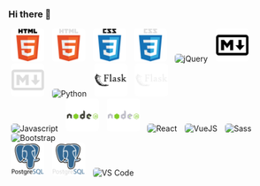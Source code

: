 ### Hi there 👋

<!--
**jvill171/jvill171** is a ✨ _special_ ✨ repository because its `README.md` (this file) appears on your GitHub profile.

Here are some ideas to get you started:

- 🔭 I’m currently working on ...
- 🌱 I’m currently learning ...
- 👯 I’m looking to collaborate on ...
- 🤔 I’m looking for help with ...
- 💬 Ask me about ...
- 📫 How to reach me: ...
- 😄 Pronouns: ...
- ⚡ Fun fact: ...
-->


<div id="devicons">
    <div>
        <!-- HTML5 -->
        <img src="./assets/LightMode/html5.svg#gh-light-mode-only" alt="HTML5" title="HTML5">
        <img src="./assets/DarkMode/html5.svg#gh-dark-mode-only" alt="HTML5" title="HTML5">
        <!-- CSS3 -->
        <img src="./assets/LightMode/css3.svg#gh-light-mode-only" alt="CSS3" title="CSS3">
        <img src="./assets/DarkMode/css3.svg#gh-dark-mode-only" alt="CSS3" title="CSS3">
        <!-- jQuery -->
        <img src="https://cdn.jsdelivr.net/gh/devicons/devicon/icons/jquery/jquery-plain-wordmark.svg" alt="jQuery" title="jQuery"/>
        <!-- Markdown -->
        <img src="./assets/LightMode/markdown.svg#gh-light-mode-only" alt="Markdown" title="Markdown">
        <img src="./assets/DarkMode/markdown.svg#gh-dark-mode-only" alt="Markdown" title="Markdown">
        <!-- Python -->
        <img src="https://cdn.jsdelivr.net/gh/devicons/devicon/icons/python/python-original-wordmark.svg" alt="Python" title="Python"/>
        <!-- Flask -->
        <img src="./assets/LightMode/flask.svg#gh-light-mode-only" alt="Flask" title="Flask"/>
        <img src="./assets/DarkMode/flask.svg#gh-dark-mode-only" alt="Flask" title="Flask"/>
    </div>
    <div>
        <!-- Javascript -->
        <img src="https://cdn.jsdelivr.net/gh/devicons/devicon/icons/javascript/javascript-original.svg" alt="Javascript" title="Javascript"/>
        <!-- NodeJS -->
        <img src="./assets/LightMode/nodejs.svg#gh-light-mode-only" alt="NodeJS" title="NodeJS"/>
        <img src="./assets/DarkMode/nodejs.svg#gh-dark-mode-only" alt="NodeJS" title="NodeJS"/>
        <!-- React -->
        <img src="https://cdn.jsdelivr.net/gh/devicons/devicon/icons/react/react-original-wordmark.svg" alt="React" title="React"/>
        <!-- VueJS -->
        <img src="https://cdn.jsdelivr.net/gh/devicons/devicon/icons/vuejs/vuejs-original-wordmark.svg" alt="VueJS" title="VueJS"/>
        <!-- Sass -->
        <img src="https://cdn.jsdelivr.net/gh/devicons/devicon/icons/sass/sass-original.svg" alt="Sass" title="Sass"/>
        <!-- Bootstrap -->
        <img src="https://cdn.jsdelivr.net/gh/devicons/devicon/icons/bootstrap/bootstrap-plain-wordmark.svg" alt="Bootstrap" title="Bootstrap"/>
    </div>
    <div>
        <!-- PostgreSQL -->
        <img src="./assets/LightMode/postgresql.svg#gh-light-mode-only" alt="PostgreSQL" title="PostgreSQL"/>
        <img src="./assets/DarkMode/postgresql.svg#gh-dark-mode-only" alt="PostgreSQL" title="PostgreSQL"/>
        <!-- VS Code -->
        <img src="https://cdn.jsdelivr.net/gh/devicons/devicon/icons/vscode/vscode-original.svg" alt="VS Code" title="VS Code"/>
    </div>
</div>

<!-- ✨     ✨     ✨ STYLES ✨     ✨     ✨ -->
<style>
    /* GH Dark Mode backgrounds:
            background-color: rgb(34, 39, 46);
            background-color: rgb(13, 17, 23);
    */
    #devicons img{
        border-radius: 5px;
        height: 60px;
        margin: 0 5px; 
    }
</style>

